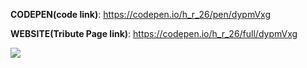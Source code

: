 **CODEPEN(code link)**: https://codepen.io/h_r_26/pen/dypmVxg

**WEBSITE(Tribute Page link)**: https://codepen.io/h_r_26/full/dypmVxg

![](Images/1.Tribute%20Page.jpg)
